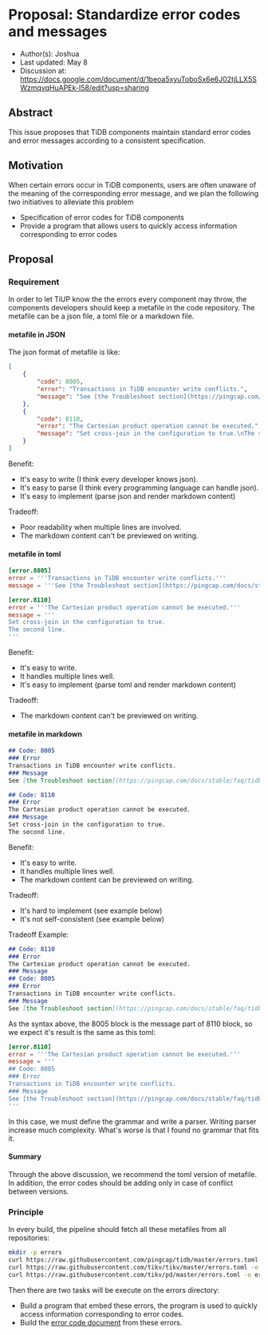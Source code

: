 # Proposal: Standardize error codes and messages

- Author(s):     Joshua
- Last updated:  May 8
- Discussion at: https://docs.google.com/document/d/1beoa5xyuToboSx6e6J02tjLLX5SWzmqvqHuAPEk-I58/edit?usp=sharing

## Abstract

This issue proposes that TiDB components maintain standard error codes and error messages according to a consistent specification.

## Motivation

When certain errors occur in TiDB components, users are often unaware of the meaning of the corresponding error message, and we plan the following two initiatives to alleviate this problem

- Specification of error codes for TiDB components
- Provide a program that allows users to quickly access information corresponding to error codes

## Proposal

### Requirement

In order to let TiUP know the the errors every component may throw, the components developers should
keep a metafile in the code repository. The metafile can be a json file, a toml file or a markdown file.

#### metafile in JSON

The json format of metafile is like:

```json
[
    {
        "code": 8005,
        "error": "Transactions in TiDB encounter write conflicts.",
        "message": "See [the Troubleshoot section](https://pingcap.com/docs/stable/faq/tidb#troubleshoot) for the cause and solution.",
    },
    {
        "code": 8110,
        "error": "The Cartesian product operation cannot be executed.",
        "message": "Set cross-join in the configuration to true.\nThe second line."
    }
]
```

Benefit:
- It's easy to write (I think every developer knows json).
- It's easy to parse (I think every programming language can handle json).
- It's easy to implement (parse json and render markdown content)

Tradeoff:
- Poor readability when multiple lines are involved.
- The markdown content can't be previewed on writing.

#### metafile in toml

```toml
[error.8005]
error = '''Transactions in TiDB encounter write conflicts.'''
message = '''See [the Troubleshoot section](https://pingcap.com/docs/stable/faq/tidb#troubleshoot) for the cause and solution.'''

[error.8110]
error = '''The Cartesian product operation cannot be executed.'''
message = '''
Set cross-join in the configuration to true.
The second line.
'''
```

Benefit:
- It's easy to write.
- It handles multiple lines well.
- It's easy to implement (parse toml and render markdown content)

Tradeoff:
- The markdown content can't be previewed on writing.

#### metafile in markdown

```md
## Code: 8005
### Error
Transactions in TiDB encounter write conflicts.
### Message
See [the Troubleshoot section](https://pingcap.com/docs/stable/faq/tidb#troubleshoot) for the cause and solution.

## Code: 8110
### Error
The Cartesian product operation cannot be executed.
### Message
Set cross-join in the configuration to true.
The second line.
```

Benefit:
- It's easy to write.
- It handles multiple lines well.
- The markdown content can be previewed on writing.

Tradeoff:
- It's hard to implement (see example below)
- It's not self-consistent (see example below)

Tradeoff Example:

```md
## Code: 8110
### Error
The Cartesian product operation cannot be executed.
### Message
## Code: 8005
### Error
Transactions in TiDB encounter write conflicts.
### Message
See [the Troubleshoot section](https://pingcap.com/docs/stable/faq/tidb#troubleshoot) for the cause and solution.
```

As the syntax above, the 8005 block is the message part of 8110 block, so we expect it's result is the same as this toml:

```toml
[error.8110]
error = '''The Cartesian product operation cannot be executed.'''
message = '''
## Code: 8005
### Error
Transactions in TiDB encounter write conflicts.
### Message
See [the Troubleshoot section](https://pingcap.com/docs/stable/faq/tidb#troubleshoot) for the cause and solution.
'''
```

In this case, we must define the grammar and write a parser. Writing parser increase much complexity. What's worse
is that I found no grammar that fits it.

#### Summary

Through the above discussion, we recommend the toml version of metafile. 
In addition, the error codes should be adding only in case of conflict between versions.

### Principle

In every build, the pipeline should fetch all these metafiles from all repositories:

```bash
mkdir -p errors
curl https://raw.githubusercontent.com/pingcap/tidb/master/errors.toml -o errors/tidb.json
curl https://raw.githubusercontent.com/tikv/tikv/master/errors.toml -o errors/tikv.json
curl https://raw.githubusercontent.com/tikv/pd/master/errors.toml -o errors/pd.json
```

Then there are two tasks will be execute on the errors directory:
- Build a program that embed these errors, the program is used to quickly access information corresponding to error codes.
- Build the [error code document](https://pingcap.com/docs/stable/reference/error-codes/) from these errors.